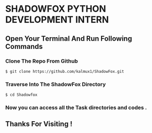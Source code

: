 # SHADOWFOX PYTHON DEVELOPMENT INTERN

## Open Your Terminal And Run Following Commands

### Clone The Repo From Github

    $ git clone https://github.com/kalmux1/ShadowFox.git

### Traverse Into The ShadowFox Directory

    $ cd Shadowfox

### Now you can access all the Task directories and codes .

## Thanks For Visiting !
